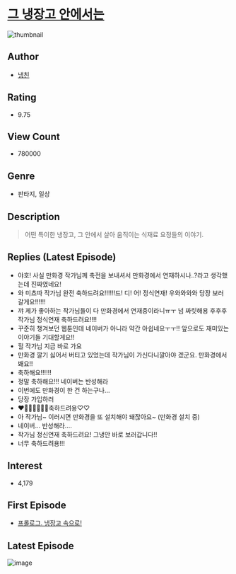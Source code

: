 # [그 냉장고 안에서는](https://comic.naver.com/bestChallenge/list?titleId=784103)
![thumbnail](https://image-comic.pstatic.net/user_contents_data/challenge_comic/2022/01/17/350197/thumbnail_202x164e033705a_6ae7_4981_acf6_8d79d68db646_00000065.JPEG)

## Author
- [냉친](https://comic.naver.com/artistTitle?id=350197)

## Rating
- 9.75

## View Count
- 780000

## Genre
- 판타지, 일상

## Description
> 어떤 특이한 냉장고, 그 안에서 살아 움직이는 식재료 요정들의 이야기.

## Replies (Latest Episode)
- 야호! 사실 만화경 작가님께 축전을 보내셔서 만화경에서 연재하시나..?라고 생각했는데 진짜였네요!
- 와 미쵸따 작가님 완전 축하드려요!!!!!!드! 디! 어! 정식연재! 우와와와와 당장 보러 갈게요!!!!!!
- 꺄 제가 좋아하는 작가님들이 다 만화경에서 연재중이라니ㅠㅜ 넘 짜릿해용 후후후작가님 정식연재 축하드려요!!!!
- 꾸준히 챙겨보던 웹툰인데 네이버가 아니라 약간 아쉽네요ㅜㅜ!! 앞으로도 재미있는 이야기들 기대할게요!!
- 헐 작가님 지금 바로 가요
- 만화경 깔기 싫어서 버티고 있었는데 작가님이 가신다니깔아야 겠군요. 만화경에서 봬요!!
- 축하해요!!!!!!
- 정말 축하해요!!! 네이버는 반성해라
- 이번에도 만화경이 한 건 하는구나...
- 당장 가입하러
- ❤️‍🔥🫶🫶🩷🫶🩷축하드려용♡♡
- 아 작가님~ 이러시면 만화경을 또 설치해야 돼잖아요~ (만화경 설치 중)
- 네이버... 반성해라....
- 작가님 정신연재 축하드려요! 그냉안 바로 보러갑니다!!
- 너무 축하드려용!!!

## Interest
- 4,179

## First Episode
- [프롤로그. 냉장고 속으로!](https://comic.naver.com/bestChallenge/detail?titleId=784103&no=26)

## Latest Episode
![image](https://image-comic.pstatic.net/user_contents_data/challenge_comic/2023/02/07/350197/upload_7076625303055917668.jpeg)
